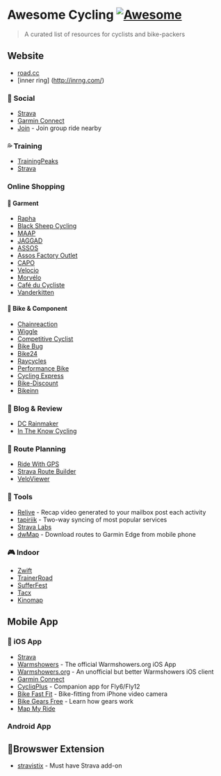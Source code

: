 # Awesome Cycling [![Awesome](https://cdn.rawgit.com/sindresorhus/awesome/d7305f38d29fed78fa85652e3a63e154dd8e8829/media/badge.svg)](https://github.com/sindresorhus/awesome)
> A curated list of resources for cyclists and bike-packers

## Website
* [road.cc](https://www.road.cc/)
* [inner ring] (http://inrng.com/)


### 🍻 Social
* [Strava](https://strava.com)
* [Garmin Connect](https://connect.garmin.com/) 
* [Join](https://www.relive.cc/) - Join group ride nearby

### 💦 Training
* [TrainingPeaks](https://www.trainingpeaks.com/)
* [Strava](https://strava.com)

### Online Shopping

#### 👕 Garment
* [Rapha](www.rapha.cc)
* [Black Sheep Cycling](https://au.blacksheepcycling.cc/)
* [MAAP](https://maap.cc/)
* [JAGGAD](http://jaggad.com/)
* [ASSOS](http://www.assos.com/)
* [Assos Factory Outlet](https://www.assosfactoryoutlet.com/)
* [CAPO](https://capocycling.com/)
* [Velocio](https://velocio.cc/)
* [Morvélo](https://www.morvelo.com/)
* [Café du Cycliste](cafeducycliste.com)
* [Vanderkitten](https://www.vanderkitten.com/)

#### 🔩 Bike & Component
* [Chainreaction](http://www.chainreactioncycles.com/)
* [Wiggle](http://wiggle.com)
* [Competitive Cyclist](https://www.competitivecyclist.com/)
* [Bike Bug](www.bikebug.com/)
* [Bike24](https://www.bike24.com/)
* [Raycycles](https://www.racycles.com/)
* [Performance Bike](www.performancebike.com/)
* [Cycling Express](www.cyclingexpress.com/)
* [Bike-Discount](https://www.bike-discount.de/)
* [Bikeinn](https://www.bikeinn.com/)


### 📑 Blog & Review
* [DC Rainmaker](https://www.dcrainmaker.com/)
* [In The Know Cycling](https://intheknowcycling.com/)

### 🎯 Route Planning
* [Ride With GPS](https://ridewithgps.com/)
* [Strava Route Builder](https://www.strava.com/routes/new)
* [VeloViewer](https://veloviewer.com/)

### 🔧 Tools
* [Relive](https://www.relive.cc/) - Recap video generated to your mailbox post each activity
* [tapiriik](https://tapiriik.com/) - Two-way syncing of most popular services
* [Strava Labs](http://labs.strava.com/)
* [dwMap](https://dynamic.watch/) - Download routes to Garmin Edge from mobile phone

### 🎮 Indoor
* [Zwift](https://zwift.com/)
* [TrainerRoad](https://www.trainerroad.com/)
* [SufferFest](https://thesufferfest.com/)
* [Tacx](https://tacx.com/product/tacx-training-app/)
* [Kinomap](https://www.kinomap.com/apps/trainer)

## Mobile App
### 📲 iOS App
* [Strava](https://itunes.apple.com/us/app/strava-running-and-cycling-gps/id426826309?mt=8) 
* [Warmshowers](https://itunes.apple.com/us/app/warmshowers/id359056872?mt=8)  - The official Warmshowers.org iOS App
* [Warmshowers.org](https://itunes.apple.com/us/app/warmshowers-org/id1135174836?mt=8) - An unofficial but better Warmshowers iOS client 
* [Garmin Connect](https://itunes.apple.com/sg/app/garmin-connect-mobile/id583446403?mt=8)
* [CycliqPlus](https://itunes.apple.com/us/app/cycliqplus/id1024374948?mt=8) - Companion app for Fly6/Fly12 
* [Bike Fast Fit](https://itunes.apple.com/sg/app/bike-fast-fit/id710935084?mt=8) - Bike-fitting from iPhone video camera
* [Bike Gears Free](https://itunes.apple.com/us/app/bike-gears-free-bike-gear-calculator-free-cycling-gear/id527344926?mt=8) - Learn how gears work
* [Map My Ride](https://itunes.apple.com/us/app/map-my-ride-gps-cycling-route-tracker/id292223170?mt=8)

### Android App

## 🔨Browswer Extension
* [stravistix](http://thomaschampagne.github.io/stravistix/) - Must have Strava add-on
